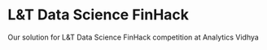 # L&T Data Science FinHack
Our solution for L&amp;T Data Science FinHack competition at Analytics Vidhya
